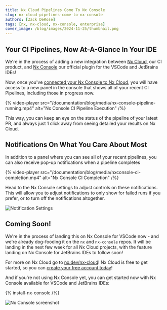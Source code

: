 ```yaml
---
title: Nx Cloud Pipelines Come To Nx Console
slug: nx-cloud-pipelines-come-to-nx-console
authors: [Zack DeRose]
tags: [nx, nx-cloud, nx-console, enterprise]
cover_image: /blog/images/2024-11-25/thumbnail.png
---
```


## Your CI Pipelines, Now At-A-Glance In Your IDE

We're in the process of adding a new integration between [Nx Cloud](/nx-cloud), our CI product, and [Nx Console](/getting-started/editor-setup) our official plugin for the VSCode and JetBrains IDEs!

Now, once you've [connected your Nx Console to Nx Cloud](/blog/nx-console-meets-nx-cloud), you will have access to a new panel in the console that shows all of your recent CI Pipelines, including those in progress now.

{% video-player src="/documentation/blog/media/nx-console-pipeline-running.mp4" alt="Nx Console CI Pipeline Execution" /%}

This way, you can keep an eye on the status of the pipeline of your latest PR, and always just 1 click away from seeing detailed your results on Nx Cloud.

## Notifications On What You Care About Most

In addition to a panel where you can see all of your recent pipelines, you can also receive pop-up notifications when a pipeline completes

{% video-player src="/documentation/blog/media/nxconsole-ci-completion.mp4" alt="Nx Console CI Completion" /%}

Head to the Nx Console settings to adjust controls on these notifications. This will allow you to adjust notifications to only show for failed runs if you prefer, or to turn off the notifications altogether.

![Notification Settings](/blog/images/2024-11-25/notification-settings.png)

## Coming Soon!

We're in the process of landing this on Nx Console for VSCode now - and we're already dog-fooding it on the `nx` and `nx-console` repos. It will be landing in the next few week for all Nx Cloud projects, with the feature landing on Nx Console for JetBrains IDEs to follow soon!

For more on Nx Cloud go to [nx.dev/nx-cloud](/nx-cloud)! Nx Cloud is free to get started, so you can [create your free account today](https://nx.app)!

And if you're not using Nx Console yet, you can get started now with Nx Console available for VSCode and JetBrains IDEs:

{% install-nx-console /%}

![Nx Console screenshot](/shared/images/nx-console/nx-console-screenshot.webp)
